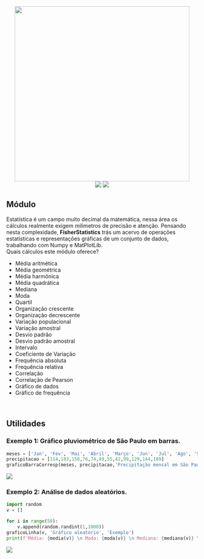 <div align="center">
<img width=460px src='https://user-images.githubusercontent.com/110111018/267866057-56f1bf60-7067-4b36-813e-9a9bfc4b9e94.png'>
<br>
<img src="https://img.shields.io/github/license/lulu-ancacio/numbersOf?style=plastic">
<img src="http://img.shields.io/static/v1?label=language&message=python&color=rgb(0, 154, 69)&style=plastic">
</div>

<h2>Módulo</h2>
<p>
Estatística é um campo muito decimal da matemática, nessa área os cálculos realmente exigem milimetros de precisão e atenção. Pensando nesta complexidade, <strong>FisherStatistics</strong> trás um acervo de operações estatísticas e representações gráficas de um conjunto de dados, trabalhando com Numpy e MatPlotLib.
<br>
Quais cálculos este módulo oferece?
<ul>
<li>Média aritmética</li>
<li>Média geométrica</li>
<li>Média harmônica</li>
<li>Média quadrática</li>
<li>Mediana</li>
<li>Moda</li>
<li>Quartil</li>
<li>Organização crescente</li>
<li>Organização decrescente</li>
<li>Variação populacional</li>
<li>Variação amostral</li>
<li>Desvio padrão</li>
<li>Desvio padrão amostral</li>
<li>Intervalo</li>
<li>Coeficiente de Variação</li>
<li>Frequência absoluta</li>
<li>Frequência relativa</li>
<li>Correlação</li>
<li>Correlação de Pearson</li>
<li>Gráfico de dados</li>
<li>Gráfico de frequência</li>
</ul>
</p>

<br>
<p>
  <h2>Utilidades</h2>
  <h3>Exemplo 1: Gráfico pluviométrico de São Paulo em barras.</h3>
    
```python
meses = ['Jan', 'Fev', 'Mai', 'Abril', 'Março', 'Jun', 'Jul', 'Ago', 'Set', 'Out', 'Nov', 'Dez']
precipitacao = [114,183,158,76,74,49,55,42,99,129,144,189]
graficoBarraCorresp(meses, precipitacao,'Precipitação mensal em São Paulo - SP (2022)','Mês', 'Pluviosidade (mm)')
```

  <img src='https://user-images.githubusercontent.com/110111018/268549670-8cc80dd8-3cd1-4a81-96c2-2b43261ed487.png'>

  <h3>Exemplo 2: Análise de dados aleatórios.</h3>

```python
import random
v = []

for i in range(50):
    v.append(random.randint(1,1000))
graficoLinha(v, 'Gráfico aleatório', 'Exemplo')
print(f'Média: {media(v)} \n Moda: {moda(v)} \n Mediana: {mediana(v)} \n Quartil: {quartil(v)} \n Desvio padrão: {desvioPadrao(v)} \n Frequência Absoluta: {frequenciaAbs(v)}')
```

<img src='https://user-images.githubusercontent.com/110111018/268543588-8ef76a23-0acc-42a4-90b1-1d0a0d5060ee.png'>
  
  </p>
